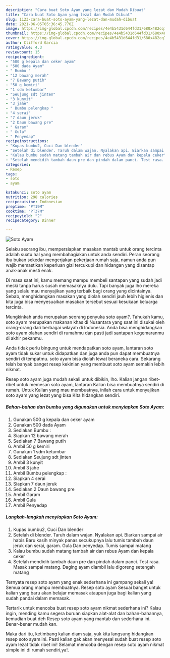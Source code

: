 ```yaml
---
description: "Cara buat Soto Ayam yang lezat dan Mudah Dibuat"
title: "Cara buat Soto Ayam yang lezat dan Mudah Dibuat"
slug: 1123-cara-buat-soto-ayam-yang-lezat-dan-mudah-dibuat
date: 2021-06-05T05:36:45.770Z
image: https://img-global.cpcdn.com/recipes/4e4b5431d644fd31/680x482cq70/soto-ayam-foto-resep-utama.jpg
thumbnail: https://img-global.cpcdn.com/recipes/4e4b5431d644fd31/680x482cq70/soto-ayam-foto-resep-utama.jpg
cover: https://img-global.cpcdn.com/recipes/4e4b5431d644fd31/680x482cq70/soto-ayam-foto-resep-utama.jpg
author: Clifford Garcia
ratingvalue: 4.3
reviewcount: 15
recipeingredient:
- "500 g kepala dan ceker ayam"
- "500 dada Ayam"
- " Bumbu "
- "12 bawang merah"
- "7 Bawang putih"
- "50 g kemiri"
- "1 sdm ketumbar"
- "Seujung sdt jinten"
- "3 kunyit"
- "3 jahe"
- " Bumbu pelengkap "
- "4 serai"
- "7 daun jeruk"
- "2 Daun bawang pre"
- " Garam"
- " Gula"
- " Penyedap"
recipeinstructions:
- "Kupas bumbu2, Cuci Dan blender"
- "Setelah di blender. Taruh dalam wajan. Nyalakan api. Biarkan sampai air habis Baru kasih minyak panas secukupnya lalu tumis tambah daun jeruk dan serai, garam. Gula Dan penyedap. Tumis sampai matang"
- "Kalau bumbu sudah matang tambah air dan rebus Ayam dan kepala ceker"
- "Setelah mendidih tambah daun pre dan pindah dalam panci. Test rasa. Masak sampai matang. Daging ayam diambil lalu digoreng setengah matang"
categories:
- Resep
tags:
- soto
- ayam

katakunci: soto ayam 
nutrition: 298 calories
recipecuisine: Indonesian
preptime: "PT19M"
cooktime: "PT37M"
recipeyield: "2"
recipecategory: Dinner

---
```



![Soto Ayam](https://img-global.cpcdn.com/recipes/4e4b5431d644fd31/680x482cq70/soto-ayam-foto-resep-utama.jpg)

Selaku seorang ibu, mempersiapkan masakan mantab untuk orang tercinta adalah suatu hal yang membahagiakan untuk anda sendiri. Peran seorang ibu bukan sekedar mengerjakan pekerjaan rumah saja, namun anda pun wajib memastikan keperluan gizi tercukupi dan hidangan yang disantap anak-anak mesti enak.

Di masa  saat ini, kamu memang mampu membeli santapan yang sudah jadi meski tanpa harus susah memasaknya dulu. Tapi banyak juga lho mereka yang selalu mau menyajikan yang terbaik bagi orang yang dicintainya. Sebab, menghidangkan masakan yang diolah sendiri jauh lebih higienis dan kita juga bisa menyesuaikan masakan tersebut sesuai kesukaan keluarga tercinta. 



Mungkinkah anda merupakan seorang penyuka soto ayam?. Tahukah kamu, soto ayam merupakan makanan khas di Nusantara yang saat ini disukai oleh orang-orang dari berbagai wilayah di Indonesia. Anda bisa menghidangkan soto ayam olahan sendiri di rumahmu dan pasti jadi santapan kegemaranmu di akhir pekanmu.

Anda tidak perlu bingung untuk mendapatkan soto ayam, lantaran soto ayam tidak sukar untuk didapatkan dan juga anda pun dapat membuatnya sendiri di tempatmu. soto ayam bisa diolah lewat beraneka cara. Sekarang telah banyak banget resep kekinian yang membuat soto ayam semakin lebih nikmat.

Resep soto ayam juga mudah sekali untuk dibikin, lho. Kalian jangan ribet-ribet untuk memesan soto ayam, lantaran Kalian bisa membuatnya sendiri di rumah. Untuk Kalian yang mau membuatnya, inilah cara untuk menyajikan soto ayam yang lezat yang bisa Kita hidangkan sendiri.

<!--inarticleads1-->

##### Bahan-bahan dan bumbu yang digunakan untuk menyiapkan Soto Ayam:

1. Gunakan 500 g kepala dan ceker ayam
1. Gunakan 500 dada Ayam
1. Sediakan  Bumbu :
1. Siapkan 12 bawang merah
1. Sediakan 7 Bawang putih
1. Ambil 50 g kemiri
1. Gunakan 1 sdm ketumbar
1. Sediakan Seujung sdt jinten
1. Ambil 3 kunyit
1. Ambil 3 jahe
1. Ambil  Bumbu pelengkap :
1. Siapkan 4 serai
1. Siapkan 7 daun jeruk
1. Sediakan 2 Daun bawang pre
1. Ambil  Garam
1. Ambil  Gula
1. Ambil  Penyedap




<!--inarticleads2-->

##### Langkah-langkah menyiapkan Soto Ayam:

1. Kupas bumbu2, Cuci Dan blender
1. Setelah di blender. Taruh dalam wajan. Nyalakan api. Biarkan sampai air habis Baru kasih minyak panas secukupnya lalu tumis tambah daun jeruk dan serai, garam. Gula Dan penyedap. Tumis sampai matang
1. Kalau bumbu sudah matang tambah air dan rebus Ayam dan kepala ceker
1. Setelah mendidih tambah daun pre dan pindah dalam panci. Test rasa. Masak sampai matang. Daging ayam diambil lalu digoreng setengah matang




Ternyata resep soto ayam yang enak sederhana ini gampang sekali ya! Semua orang mampu membuatnya. Resep soto ayam Sesuai banget untuk kalian yang baru akan belajar memasak ataupun juga bagi kalian yang sudah pandai dalam memasak.

Tertarik untuk mencoba buat resep soto ayam nikmat sederhana ini? Kalau ingin, mending kamu segera buruan siapkan alat-alat dan bahan-bahannya, kemudian buat deh Resep soto ayam yang mantab dan sederhana ini. Benar-benar mudah kan. 

Maka dari itu, ketimbang kalian diam saja, yuk kita langsung hidangkan resep soto ayam ini. Pasti kalian gak akan menyesal sudah buat resep soto ayam lezat tidak ribet ini! Selamat mencoba dengan resep soto ayam nikmat simple ini di rumah sendiri,ya!.

